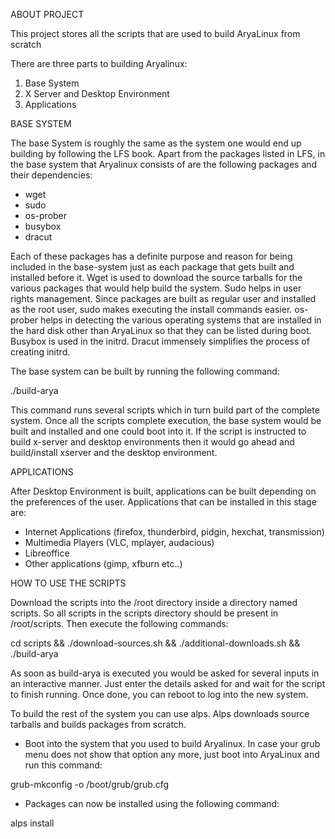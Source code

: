 ABOUT PROJECT

This project stores all the scripts that are used to build AryaLinux from scratch

There are three parts to building Aryalinux:
1) Base System
2) X Server and Desktop Environment
3) Applications

BASE SYSTEM

The base System is roughly the same as the system one would end up building by following
the LFS book. Apart from the packages listed in LFS, in the base system that Aryalinux
consists of are the following packages and their dependencies:

 * wget
 * sudo
 * os-prober
 * busybox
 * dracut

Each of these packages has a definite purpose and reason for being included in the base-system
just as each package that gets built and installed before it. Wget is used to download the source
tarballs for the various packages that would help build the system. Sudo helps in user rights
management. Since packages are built as regular user and installed as the root user, sudo makes
executing the install commands easier. os-prober helps in detecting the various operating systems
that are installed in the hard disk other than AryaLinux so that they can be listed during boot.
Busybox is used in the initrd. Dracut immensely simplifies the process of creating initrd.

The base system can be built by running the following command:

./build-arya

This command runs several scripts which in turn build part of the complete system.
Once all the scripts complete execution, the base system would be built and installed and
one could boot into it. If the script is instructed to build x-server and desktop environments then
it would go ahead and build/install xserver and the desktop environment.

APPLICATIONS

After Desktop Environment is built, applications can be built depending on the preferences of
the user. Applications that can be installed in this stage are:

 * Internet Applications (firefox, thunderbird, pidgin, hexchat, transmission)
 * Multimedia Players (VLC, mplayer, audacious)
 * Libreoffice
 * Other applications (gimp, xfburn etc..)

HOW TO USE THE SCRIPTS

Download the scripts into the /root directory inside a directory named scripts. So all scripts
in the scripts directory should be present in /root/scripts. Then execute the following commands:

cd scripts && ./download-sources.sh && ./additional-downloads.sh && ./build-arya

As soon as build-arya is executed you would be asked for several inputs in an interactive manner. Just
enter the details asked for and wait for the script to finish running. Once done, you can reboot to
log into the new system.

To build the rest of the system you can use alps. Alps downloads source tarballs and builds packages
from scratch.

* Boot into the system that you used to build Aryalinux. In case your grub menu does not show that option any more, just boot into AryaLinux and run this command:

grub-mkconfig -o /boot/grub/grub.cfg

* Packages can now be installed using the following command:

alps install <package-name>
